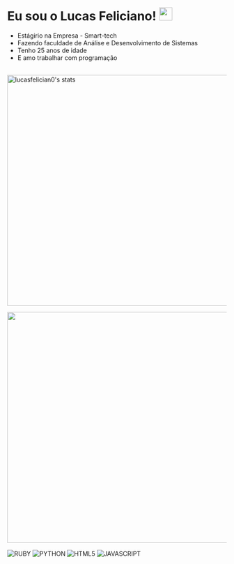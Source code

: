 <h1> Eu sou o Lucas Feliciano! <img
src="https://raw.githubusercontent.com/kauemarques/kaueMarques/master/hi.gif"width="30"px></h1>

- Estágirio na Empresa - Smart-tech
- Fazendo faculdade de Análise e Desenvolvimento de Sistemas
- Tenho 25 anos de idade
- E amo trabalhar com programação
<br><br>

<p align="left">

<img width="530em" src="https://github-readme-stats.vercel.app/api?username=lucasfelician0&show_icons=true&theme=dark)"
alt="lucasfelician0's stats"/>

<img width="530em" src="https://github-readme-stats.vercel.app/api/top-langs/?username=lucasfelician0&layout=compact)](https://github.com/lucasfelician0/github-readme-stats"/>

<img align="center" alt="RUBY"
src="https://img.shields.io/badge/Ruby-CC342D?style=for-the-badge&logo=ruby&logoColor=white">
<img align="center" alt="PYTHON"
src="https://img.shields.io/badge/Python-3776AB?style=for-the-badge&logo=python&logoColor=white">
<img align="center" alt="HTML5"
src="https://img.shields.io/badge/HTML5-E34F26?style=for-the-badge&logo=html5&logoColor=white">
<img align="center" alt="JAVASCRIPT"
src="https://img.shields.io/badge/JavaScript-323330?style=for-the-badge&logo=javascript&logoColor=F7DF1E">


